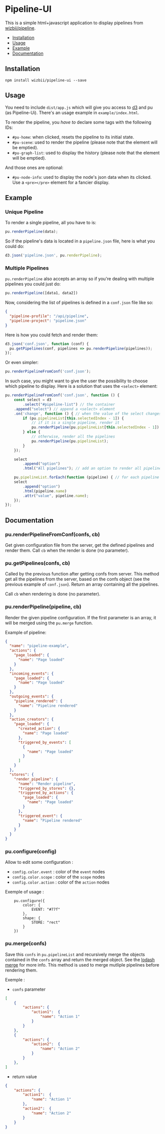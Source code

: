# Pipeline-UI

This is a simple html+javascript application to display pipelines from [wizbii/pipeline](https://github.com/wizbii/pipeline).

* [Installation](https://github.com/wizbii/pipeline-ui#installation)
* [Usage](https://github.com/wizbii/pipeline-ui#usage)
* [Example](https://github.com/wizbii/pipeline-ui#example)
* [Documentation](https://github.com/wizbii/pipeline-ui#documentation)

## Installation

```
npm install wizbii/pipeline-ui --save
```

## Usage

You need to include `dist/app.js` which will give you access to [d3](https://github.com/mbostock/d3) and pu (as Pipeline-Ui). There's an usage example in `example/index.html`.

To render the pipeline, you *have to* declare some tags with the following IDs:

* `#pu-home`: when clicked, resets the pipeline to its initial state.
* `#pu-scene`: used to render the pipeline (please note that the element will be emptied).
* `#pu-graph-list`: used to display the history (please note that the element will be emptied).

And those ones are optional:

* `#pu-node-info`: used to display the node's json data when its clicked. Use a `<pre></pre>` element for a fancier display.

## Example

### Unique Pipeline

To render a single pipeline, all you have to is:

```javascript
pu.renderPipeline(data);
```

So if the pipeline's data is located in a `pipeline.json` file, here is what you could do:

```javascript
d3.json('pipeline.json', pu.renderPipeline);
```

### Multiple Pipelines

`pu.renderPipeline` also accepts an array so if you're dealing with multiple pipelines you could just do:

```javascript
pu.renderPipeline([data1, data2])
```

Now, considering the list of pipelines is defined in a `conf.json` file like so:

```json
{
  "pipeline-profile": "/api/pipeline",
  "pipeline-project": "pipeline.json"
}
```

Here is how you could fetch and render them:

```javascript
d3.json('conf.json', function (conf) {
  pu.getPipelines(conf, pipelines => pu.renderPipeline(pipelines));
});
```

Or even simpler:

```javascript
pu.renderPipelineFromConf('conf.json');
```

In such case, you might want to give the user the possibility to choose which pipeline to display. Here is a solution that uses the `<select>` element:

```javascript
pu.renderPipelineFromConf('conf.json', function () {
    const select = d3
    	.select("#pipeline-list") // the container
	.append("select") // append a <select> element
	.on('change', function () { // when the value of the select changes, render the selected pipeline
	    if (pu.pipelineList[this.selectedIndex - 1]) {
	        // if it is a single pipeline, render it
	        pu.renderPipeline(pu.pipelineList[this.selectedIndex - 1]) 
	    } else {
	        // otherwise, render all the pipelines
	        pu.renderPipeline(pu.pipelineList); 
	    }
	});

    select
    	.append("option")
    	.html("All pipelines"); // add an option to render all pipelines

    pu.pipelineList.forEach(function (pipeline) { // for each pipeline add on option
	select
	    .append("option")
	    .html(pipeline.name)
	    .attr("value", pipeline.name);
    });
});
```

## Documentation

### pu.renderPipelineFromConf(confs, cb)

Get given configuration file from the server, get the defined pipelines and render them. Call `cb` when the render is done (no parameter).


### pu.getPipelines(confs, cb)

Called by the previous function after getting confs from server. This method get all the pipelines from the server, based on the confs object (see the previous example of `conf.json`). Return an array containing all the pipelines.

Call `cb` when rendering is done (no parameter).

### pu.renderPipeline(pipeline, cb)

Render the given pipeline configuration. If the first parameter is an array, it will be merged using the `pu.merge` function.

Example of pipeline:

```json
{
  "name": "pipeline-example",
  "actions": {
    "page_loaded": {
      "name": "Page loaded"
    }
  },
  "incoming_events": {
    "page_loaded": {
      "name": "Page loaded"
    }
  },
  "outgoing_events": {
    "pipeline_rendered": {
      "name": "Pipeline rendered"
    }
  },
  "action_creators": {
    "page_loaded": {
      "created_action": {
        "name": "Page loaded"
      },
      "triggered_by_events": [
        {
          "name": "Page loaded"
        }
      ]
    }
  },
  "stores": {
    "render_pipeline": {
      "name": "Render pipeline",
      "triggered_by_stores": {},
      "triggered_by_actions": {
        "page_loaded": {
          "name": "Page loaded"
        }
      },
      "triggered_event": {
        "name": "Pipeline rendered"
      }
    }
  }
}
```

### pu.configure(config)

Allow to edit some configuration :

* `config.color.event` : color of the `event` nodes
* `config.color.scope` : color of the `scope` nodes
* `config.color.action` : color of the `action` nodes

Exemple of usage :
```
    pu.configure({
        color: {
            EVENT: "#77f"
        },
        shape: {
            STORE: "rect"
        }
    })
```


### pu.merge(confs)

Save this `confs` in `pu.pipelineList` and recursively merge the objects contained in the `confs` array and return the merged object. See the [lodash merge](https://lodash.com/docs#merge) for more info. This method is used to merge mutliple pipelines before rendering them.

Exemple :

* `confs` parameter
```json
[
    {
        "actions": {
            "action1":  {
                "name": "Action 1"
            }
        }
    },
    {
        "actions": {
            "action2":  {
                "name": "Action 2"
            }
        }
    },
]
```
* return value
```json
{
	"actions": {
        "action1":  {
            "name": "Action 1"
        },
        "action2":  {
            "name": "Action 2"
        }
	}
}
```
